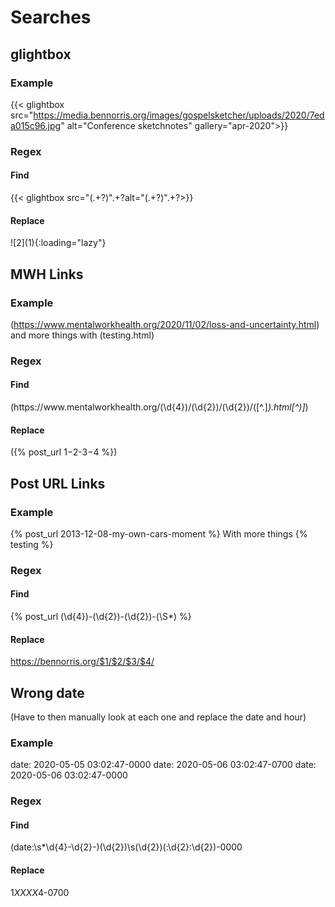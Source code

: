# Searches

## glightbox

### Example
{{< glightbox src="https://media.bennorris.org/images/gospelsketcher/uploads/2020/7eda015c96.jpg" alt="Conference sketchnotes" gallery="apr-2020">}}

### Regex
#### Find
\{\{< glightbox src="(.+?)".+?alt="(.+?)".+?>\}\}

#### Replace
![$2]($1){:loading="lazy"}


## MWH Links

### Example
(https://www.mentalworkhealth.org/2020/11/02/loss-and-uncertainty.html) and more things with (testing.html)

### Regex
#### Find
\(https://www\.mentalworkhealth\.org/(\d{4})/(\d{2})/(\d{2})/([^.]*)\.html[^)]*\)

#### Replace
({% post_url $1-$2-$3-$4 %})


## Post URL Links

### Example
{% post_url 2013-12-08-my-own-cars-moment %} With more things {% testing %}

### Regex
#### Find
\{% post_url (\d{4})-(\d{2})-(\d{2})-(\S*) %\}

#### Replace
https://bennorris.org/$1/$2/$3/$4/


## Wrong date

(Have to then manually look at each one and replace the date and hour)

### Example
date:       2020-05-05 03:02:47-0000
date: 2020-05-06 03:02:47-0700
date: 2020-05-06 03:02:47-0000

### Regex
#### Find
(date:\s*\d{4}-\d{2}-)(\d{2})\s(\d{2})(:\d{2}:\d{2})-0000

#### Replace
$1XX XX$4-0700
